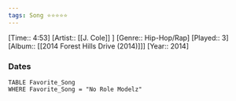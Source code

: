 ```yaml
---
tags: Song ⭐⭐⭐⭐⭐ 
---
```

[Time:: 4:53]
[Artist:: [[J. Cole]] ]
[Genre:: Hip-Hop/Rap]
[Played:: 3]
[Album:: [[2014 Forest Hills Drive (2014)]]]
[Year:: 2014]
### Dates
````dataview
TABLE Favorite_Song
WHERE Favorite_Song = "No Role Modelz"
````